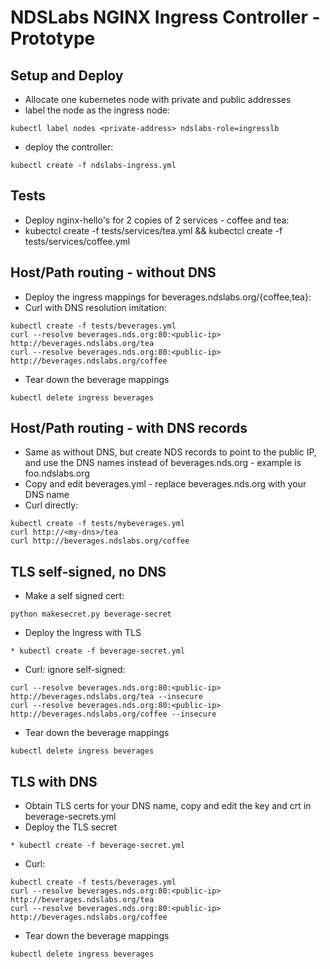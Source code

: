 # NDSLabs NGINX Ingress Controller - Prototype

## Setup and Deploy
* Allocate one kubernetes node with private and public addresses
* label the node as the ingress node:  
```
kubectl label nodes <private-address> ndslabs-role=ingresslb
```
* deploy the controller:  
```
kubectl create -f ndslabs-ingress.yml
```

## Tests 
* Deploy nginx-hello's for 2 copies of 2 services - coffee and tea:  
* kubectcl create -f tests/services/tea.yml && kubectcl create -f tests/services/coffee.yml

## Host/Path routing - without DNS
* Deploy the ingress mappings for beverages.ndslabs.org/{coffee,tea}:  
* Curl with DNS resolution imitation: 
```
kubectl create -f tests/beverages.yml
curl --resolve beverages.nds.org:80:<public-ip> http://beverages.ndslabs.org/tea
curl --resolve beverages.nds.org:80:<public-ip> http://beverages.ndslabs.org/coffee
```
* Tear down the beverage mappings
```
kubectl delete ingress beverages
```

## Host/Path routing - with DNS records
*  Same as without DNS, but create NDS records to point to the public IP, and use
the DNS names instead of beverages.nds.org - example is foo.ndslabs.org
* Copy and edit beverages.yml - replace beverages.nds.org with your DNS name
* Curl directly: 
```
kubectl create -f tests/mybeverages.yml
curl http://<my-dns>/tea
curl http://beverages.ndslabs.org/coffee
```

## TLS self-signed, no DNS
* Make a self signed cert:
```
python makesecret.py beverage-secret
```
* Deploy the Ingress with TLS
```
* kubectl create -f beverage-secret.yml
```
* Curl: ignore self-signed: 
```
curl --resolve beverages.nds.org:80:<public-ip> http://beverages.ndslabs.org/tea --insecure
curl --resolve beverages.nds.org:80:<public-ip> http://beverages.ndslabs.org/coffee --insecure
```
* Tear down the beverage mappings
```
kubectl delete ingress beverages
```

## TLS with DNS
* Obtain TLS certs for your DNS name, copy and edit the key and crt in beverage-secrets.yml
* Deploy the  TLS secret
```
* kubectl create -f beverage-secret.yml
```
* Curl: 
```
kubectl create -f tests/beverages.yml
curl --resolve beverages.nds.org:80:<public-ip> http://beverages.ndslabs.org/tea
curl --resolve beverages.nds.org:80:<public-ip> http://beverages.ndslabs.org/coffee
```
* Tear down the beverage mappings
```
kubectl delete ingress beverages
```
